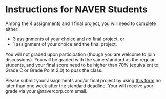 # Instructions for NAVER Students
Among the 4 assignments and 1 final project, you will need to complete either:

- 3 assignments of your choice and *no* final project, or 
- 1 assignment of your choice and the final project.

You will not graded upon participation (though you are welcome to join discussions). 
You will be graded with the same standard as the regular students, 
and your final score need to be higher than 70% (equivalent to Grade C or Grade Point 2.0) to *pass* the class.

Please submit your assignments and/or final project 
by using [this form](https://forms.gle/wMC542rVHHQmQ6oh6) no later than one week after the standard deadline.
Your will receive your grade via your @navercorp.com email.